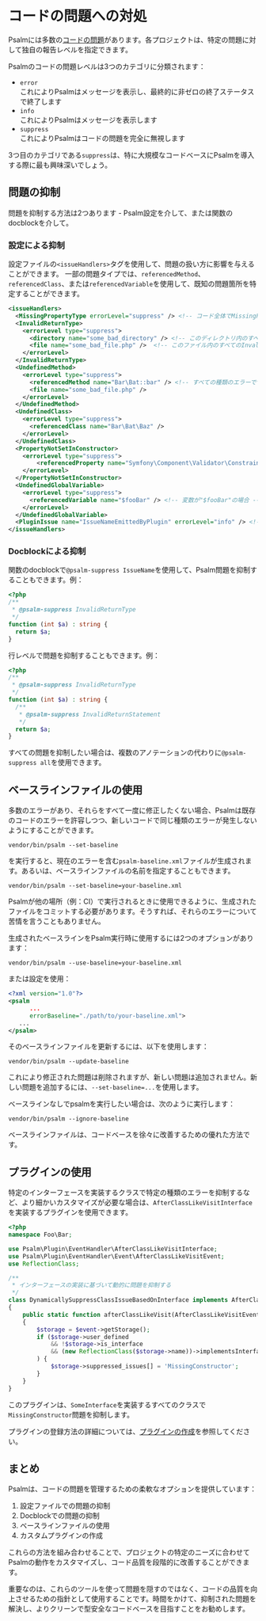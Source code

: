 # コードの問題への対処

Psalmには多数の[コードの問題](issues.md)があります。各プロジェクトは、特定の問題に対して独自の報告レベルを指定できます。

Psalmのコードの問題レベルは3つのカテゴリに分類されます：
- `error`<br>
  これによりPsalmはメッセージを表示し、最終的に非ゼロの終了ステータスで終了します
- `info`<br>
  これによりPsalmはメッセージを表示します
- `suppress`<br>
  これによりPsalmはコードの問題を完全に無視します

3つ目のカテゴリである`suppress`は、特に大規模なコードベースにPsalmを導入する際に最も興味深いでしょう。

## 問題の抑制

問題を抑制する方法は2つあります - Psalm設定を介して、または関数のdocblockを介して。

### 設定による抑制

設定ファイルの`<issueHandlers>`タグを使用して、問題の扱い方に影響を与えることができます。
一部の問題タイプでは、`referencedMethod`、`referencedClass`、または`referencedVariable`を使用して、既知の問題箇所を特定することができます。

```xml
<issueHandlers>
  <MissingPropertyType errorLevel="suppress" /> <!-- コード全体でMissingPropertyTypeを抑制 -->
  <InvalidReturnType>
    <errorLevel type="suppress">
      <directory name="some_bad_directory" /> <!-- このディレクトリ内のすべてのInvalidReturnType問題を抑制 -->
      <file name="some_bad_file.php" />  <!-- このファイル内のすべてのInvalidReturnType問題を抑制 -->
    </errorLevel>
  </InvalidReturnType>
  <UndefinedMethod>
    <errorLevel type="suppress">
      <referencedMethod name="Bar\Bat::bar" /> <!-- すべての種類のエラーでサポートされているわけではありません -->
      <file name="some_bad_file.php" />
    </errorLevel>
  </UndefinedMethod>
  <UndefinedClass>
    <errorLevel type="suppress">
      <referencedClass name="Bar\Bat\Baz" />
    </errorLevel>
  </UndefinedClass>
  <PropertyNotSetInConstructor>
    <errorLevel type="suppress">
        <referencedProperty name="Symfony\Component\Validator\ConstraintValidator::$context" />
    </errorLevel>
  </PropertyNotSetInConstructor>
  <UndefinedGlobalVariable>
    <errorLevel type="suppress">
      <referencedVariable name="$fooBar" /> <!-- 変数が"$fooBar"の場合 -->
    </errorLevel>
  </UndefinedGlobalVariable>
  <PluginIssue name="IssueNameEmittedByPlugin" errorLevel="info" /> <!-- これはプラグインによって発行される問題を処理する特別なケースです -->
</issueHandlers>
```

### Docblockによる抑制

関数のdocblockで`@psalm-suppress IssueName`を使用して、Psalm問題を抑制することもできます。例：

```php
<?php
/** 
 * @psalm-suppress InvalidReturnType 
 */
function (int $a) : string {
  return $a;
}
```

行レベルで問題を抑制することもできます。例：

```php
<?php
/** 
 * @psalm-suppress InvalidReturnType 
 */
function (int $a) : string {
  /** 
   * @psalm-suppress InvalidReturnStatement
   */
  return $a;
}
```

すべての問題を抑制したい場合は、複数のアノテーションの代わりに`@psalm-suppress all`を使用できます。

## ベースラインファイルの使用

多数のエラーがあり、それらをすべて一度に修正したくない場合、Psalmは既存のコードのエラーを許容しつつ、新しいコードで同じ種類のエラーが発生しないようにすることができます。

```
vendor/bin/psalm --set-baseline
```

を実行すると、現在のエラーを含む`psalm-baseline.xml`ファイルが生成されます。あるいは、ベースラインファイルの名前を指定することもできます。

```
vendor/bin/psalm --set-baseline=your-baseline.xml
```

Psalmが他の場所（例：CI）で実行されるときに使用できるように、生成されたファイルをコミットする必要があります。そうすれば、それらのエラーについて苦情を言うこともありません。

生成されたベースラインをPsalm実行時に使用するには2つのオプションがあります：

```
vendor/bin/psalm --use-baseline=your-baseline.xml
```

または設定を使用：

```xml
<?xml version="1.0"?>
<psalm
      ...
      errorBaseline="./path/to/your-baseline.xml">
   ...
</psalm>
```

そのベースラインファイルを更新するには、以下を使用します：

```
vendor/bin/psalm --update-baseline
```

これにより修正された問題は削除されますが、新しい問題は追加されません。新しい問題を追加するには、`--set-baseline=...`を使用します。

ベースラインなしでpsalmを実行したい場合は、次のように実行します：

```
vendor/bin/psalm --ignore-baseline
```

ベースラインファイルは、コードベースを徐々に改善するための優れた方法です。

## プラグインの使用

特定のインターフェースを実装するクラスで特定の種類のエラーを抑制するなど、より細かいカスタマイズが必要な場合は、`AfterClassLikeVisitInterface`を実装するプラグインを使用できます。

```php
<?php
namespace Foo\Bar;

use Psalm\Plugin\EventHandler\AfterClassLikeVisitInterface;
use Psalm\Plugin\EventHandler\Event\AfterClassLikeVisitEvent;
use ReflectionClass;

/**
 * インターフェースの実装に基づいて動的に問題を抑制する
 */
class DynamicallySuppressClassIssueBasedOnInterface implements AfterClassLikeVisitInterface
{
    public static function afterClassLikeVisit(AfterClassLikeVisitEvent $event)
    {
        $storage = $event->getStorage();
        if ($storage->user_defined
            && !$storage->is_interface
            && (new ReflectionClass($storage->name))->implementsInterface(SomeInterface::class)
        ) {
            $storage->suppressed_issues[] = 'MissingConstructor';
        }
    }
}
```

このプラグインは、`SomeInterface`を実装するすべてのクラスで`MissingConstructor`問題を抑制します。

プラグインの登録方法の詳細については、[プラグインの作成](plugins/authoring_plugins.md)を参照してください。

## まとめ

Psalmは、コードの問題を管理するための柔軟なオプションを提供しています：

1. 設定ファイルでの問題の抑制
2. Docblockでの問題の抑制
3. ベースラインファイルの使用
4. カスタムプラグインの作成

これらの方法を組み合わせることで、プロジェクトの特定のニーズに合わせてPsalmの動作をカスタマイズし、コード品質を段階的に改善することができます。

重要なのは、これらのツールを使って問題を隠すのではなく、コードの品質を向上させるための指針として使用することです。時間をかけて、抑制された問題を解決し、よりクリーンで型安全なコードベースを目指すことをお勧めします。
